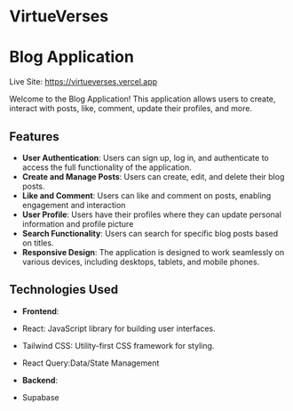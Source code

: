 # VirtueVerses
# Blog Application

Live Site: https://virtueverses.vercel.app

Welcome to the Blog Application! This application allows users to
create, interact with posts, like, comment, update their profiles, and more.

## Features
- **User Authentication**: Users can sign up, log in, and authenticate to access the full functionality of the application.
- **Create and Manage Posts**: Users can create, edit, and delete their blog posts.
- **Like and Comment**: Users can like and comment on posts, enabling engagement and interaction
- **User Profile**: Users have their profiles where they can update personal information and profile picture
- **Search Functionality**: Users can search for specific blog posts based on titles.
- **Responsive Design**: The application is designed to work seamlessly on various devices, including desktops, tablets, and mobile phones.

## Technologies Used
- **Frontend**:
 - React: JavaScript library for building user interfaces.
 - Tailwind CSS: Utility-first CSS framework for styling.
 - React Query:Data/State Management

- **Backend**:
 - Supabase

